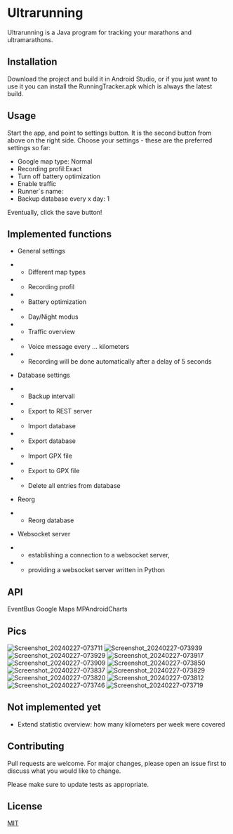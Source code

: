 # Ultrarunning

Ultrarunning is a Java program for tracking your marathons and ultramarathons.

## Installation

Download the project and build it in Android Studio, or if you just want to use it
you can install the RunningTracker.apk which is always the latest build.

## Usage

Start the app, and point to settings button. 
It is the second button from above on the right side.
Choose your settings - these are the preferred settings so far:

  * Google map type: Normal
  * Recording profil:Exact
  * Turn off battery optimization
  * Enable traffic
  * Runner`s name: <Your name>
  * Backup database every x day: 1

Eventually, click the save button!

## Implemented functions

 * General settings
 * * Different map types
 * * Recording profil
 * * Battery optimization
 * * Day/Night modus
 * * Traffic overview
 * * Voice message every ... kilometers
 * * Recording will be done automatically after a delay of 5 seconds

 * Database settings
 * * Backup intervall
 * * Export to REST server
 * * Import database
 * * Export database
 * * Import GPX file
 * * Export to GPX file
 * * Delete all entries from database

 * Reorg
 * * Reorg database

 * Websocket server
 * * establishing a connection to a websocket server, 
 * * providing a websocket server written in Python

## API

EventBus
Google Maps
MPAndroidCharts

## Pics

![Screenshot_20240227-073711](https://github.com/bernd-roth/Ultrarunning/assets/1835491/ae81044b-7ebf-4f9c-8f23-2981c1634919)
![Screenshot_20240227-073939](https://github.com/bernd-roth/Ultrarunning/assets/1835491/ca3cc24d-f212-4343-9ca8-7866b30172e8)
![Screenshot_20240227-073929](https://github.com/bernd-roth/Ultrarunning/assets/1835491/01533667-2f68-4e8d-8c65-bc41eee18b77)
![Screenshot_20240227-073917](https://github.com/bernd-roth/Ultrarunning/assets/1835491/1b115662-53b5-41a8-8694-22b518e71fe3)
![Screenshot_20240227-073909](https://github.com/bernd-roth/Ultrarunning/assets/1835491/f9158ee7-8784-4ab7-acd5-11d83b3af09b)
![Screenshot_20240227-073850](https://github.com/bernd-roth/Ultrarunning/assets/1835491/b1e67305-911e-4436-b59c-829fba093516)
![Screenshot_20240227-073837](https://github.com/bernd-roth/Ultrarunning/assets/1835491/1202ee91-0e56-42f7-b36b-83fc5aa14815)
![Screenshot_20240227-073829](https://github.com/bernd-roth/Ultrarunning/assets/1835491/4bf52e9a-34cc-4c8f-9fa2-201c818b0ad0)
![Screenshot_20240227-073820](https://github.com/bernd-roth/Ultrarunning/assets/1835491/89d4f5a6-5915-47f6-98ea-8fb44cbafade)
![Screenshot_20240227-073812](https://github.com/bernd-roth/Ultrarunning/assets/1835491/8c05189d-8df3-448f-b545-20d3548eafa5)
![Screenshot_20240227-073746](https://github.com/bernd-roth/Ultrarunning/assets/1835491/481b1df2-d48a-49e5-bde1-47a6eaaf7b83)
![Screenshot_20240227-073719](https://github.com/bernd-roth/Ultrarunning/assets/1835491/f2112836-b973-4956-aa76-e8f9fe4a2479)

## Not implemented yet

* Extend statistic overview: how many kilometers per week were covered

## Contributing

Pull requests are welcome. For major changes, please open an issue first
to discuss what you would like to change.

Please make sure to update tests as appropriate.

## License

[MIT](https://choosealicense.com/licenses/mit/)
